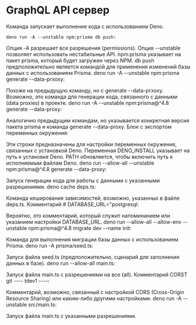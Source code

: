 # GraphQL API сервер


Команда запускает выполнение кода с использованием Deno.

```
deno run -A --unstable npm:prisma db push:
```

Опция -A разрешает все разрешения (permissions).
Опция --unstable позволяет использовать нестабильные API.
npm:prisma указывает на пакет prisma, который будет загружен через NPM.
db push предположительно является командой для применения изменений базы данных с использованием Prisma.
deno run -A --unstable npm:prisma generate --data-prxoxy:

Похоже на предыдущую команду, но с generate --data-prxoxy. Возможно, это команда для генерации кода, связанного с данными (data proxies) в проекте.
deno run -A --unstable npm:prisma@^4.8 generate --data-proxy:

Аналогично предыдущим командам, но указывается конкретная версия пакета prisma и команда generate --data-proxy.
Блок с экспортом переменных окружения:

Эти строки предназначены для настройки переменных окружения, связанных с установкой Deno.
Переменная DENO_INSTALL указывает на путь к установке Deno.
PATH обновляется, чтобы включить путь к исполняемым файлам Deno.
deno run --allow-all --unstable npm:prisma@^4.8 generate --data-proxy:

Запуск генерации кода для работы с данными с указанными разрешениями.
deno cache deps.ts:

Команда кеширования зависимостей, возможно, указанных в файле deps.ts.
Комментарий # DATABASE_URL="postgresql:

Вероятно, это комментарий, который служит напоминанием или указанием настройки DATABASE_URL.
deno run --allow-all --allow-env --unstable npm:prisma@^4.8 migrate dev --name init:

Команда для выполнения миграции базы данных с использованием Prisma.
deno run -A prisma/seed.ts:

Запуск файла seed.ts (предположительно, сценарий для заполнения данных в базе).
deno run --allow-all main.ts:

Запуск файла main.ts с разрешениями на все (all).
Комментарий CORST git ---- tdev1 ----:

Комментарий, возможно, связанный с настройкой CORS (Cross-Origin Resource Sharing) или каким-либо другими настройками.
deno run -A --unstable src/main.ts:

Запуск файла main.ts с указанными разрешениями.

